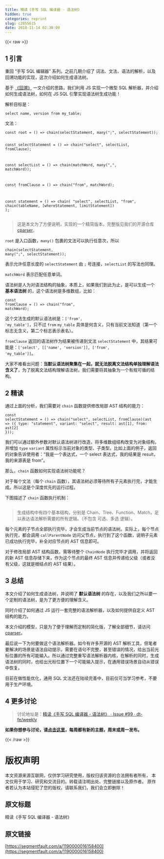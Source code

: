```yaml
---
title: 精读《手写 SQL 编译器 - 语法树》
hidden: true
categories: reprint
slug: c2055615
date: 2018-11-14 02:30:09
---
```


{{< raw >}}
<h2>1 &#x5F15;&#x8A00;</h2><p>&#x91CD;&#x56DE; &#x201C;&#x624B;&#x5199; SQL &#x7F16;&#x8F91;&#x5668;&#x201D; &#x7CFB;&#x5217;&#x3002;&#x4E4B;&#x524D;&#x51E0;&#x671F;&#x4ECB;&#x7ECD;&#x4E86; &#x8BCD;&#x6CD5;&#x3001;&#x6587;&#x6CD5;&#x3001;&#x8BED;&#x6CD5;&#x7684;&#x89E3;&#x6790;&#xFF0C;&#x4EE5;&#x53CA;&#x56DE;&#x6EAF;&#x529F;&#x80FD;&#x7684;&#x5B9E;&#x73B0;&#xFF0C;&#x8FD9;&#x6B21;&#x4ECB;&#x7ECD;&#x5982;&#x4F55;&#x751F;&#x6210;&#x8BED;&#x6CD5;&#x6811;&#x3002;</p><p>&#x57FA;&#x4E8E; <a href="https://github.com/dt-fe/weekly/blob/master/67.%E7%B2%BE%E8%AF%BB%E3%80%8A%E6%89%8B%E5%86%99%20SQL%20%E7%BC%96%E8%AF%91%E5%99%A8%20-%20%E5%9B%9E%E6%BA%AF%E3%80%8B.md" rel="nofollow noreferrer">&#x300A;&#x56DE;&#x6EAF;&#x300B;</a> &#x4E00;&#x6587;&#x4ECB;&#x7ECD;&#x7684;&#x601D;&#x8DEF;&#xFF0C;&#x6211;&#x4EEC;&#x5229;&#x7528; JS &#x5B9E;&#x73B0;&#x4E00;&#x4E2A;&#x5FAE;&#x578B; SQL &#x89E3;&#x6790;&#x5668;&#xFF0C;&#x5E76;&#x4ECB;&#x7ECD;&#x5982;&#x4F55;&#x751F;&#x6210;&#x8BED;&#x6CD5;&#x6811;&#xFF0C;&#x5982;&#x4F55;&#x5728; JS SQL &#x5F15;&#x64CE;&#x5B9E;&#x73B0;&#x8BED;&#x6CD5;&#x6811;&#x751F;&#x6210;&#x529F;&#x80FD;&#xFF01;</p><p>&#x89E3;&#x6790;&#x76EE;&#x6807;&#x662F;&#xFF1A;</p><pre><code class="sql">select name, version from my_table;</code></pre><p>&#x6587;&#x6CD5;&#xFF1A;</p><pre><code class="typescript">const root = () =&gt; chain(selectStatement, many(&quot;;&quot;, selectStatement));

const selectStatement = () =&gt; chain(&quot;select&quot;, selectList, fromClause);

const selectList = () =&gt; chain(matchWord, many(&quot;,&quot;, matchWord));

const fromClause = () =&gt; chain(&quot;from&quot;, matchWord);

const statement = () =&gt;
  chain(
    &quot;select&quot;,
    selectList,
    &quot;from&quot;,
    chain(tableName, [whereStatement, limitStatement])
  );</code></pre><blockquote>&#x8FD9;&#x662F;&#x672C;&#x6587;&#x4E3A;&#x4E86;&#x65B9;&#x4FBF;&#x8BF4;&#x660E;&#xFF0C;&#x5B9E;&#x73B0;&#x7684;&#x4E00;&#x4E2A;&#x7CBE;&#x7B80;&#x7248;&#x672C;&#x3002;&#x5B8C;&#x6574;&#x7248;&#x89C1;&#x6211;&#x4EEC;&#x7684;&#x5F00;&#x6E90;&#x4ED3;&#x5E93; <a href="https://github.com/dt-fe/cparser" rel="nofollow noreferrer">cparser</a>&#x3002;</blockquote><p><code>root</code> &#x662F;&#x5165;&#x53E3;&#x51FD;&#x6570;&#xFF0C;<code>many()</code> &#x5305;&#x88F9;&#x7684;&#x6587;&#x6CD5;&#x53EF;&#x4EE5;&#x6267;&#x884C;&#x4EFB;&#x610F;&#x6B21;&#xFF0C;&#x6240;&#x4EE5;</p><pre><code class="typescript">chain(selectStatement, many(&quot;;&quot;, selectStatement));</code></pre><p>&#x8868;&#x793A;&#x5141;&#x8BB8;&#x4EFB;&#x610F;&#x957F;&#x5EA6;&#x7684; <code>selectStatement</code> &#x7531; <code>;</code> &#x53F7;&#x8FDE;&#x63A5;&#xFF0C;<code>selectList</code> &#x7684;&#x5199;&#x6CD5;&#x4E5F;&#x540C;&#x7406;&#x3002;</p><p><code>matchWord</code> &#x8868;&#x793A;&#x5339;&#x914D;&#x4EFB;&#x610F;&#x5355;&#x8BCD;&#x3002;</p><p>&#x8BED;&#x6CD5;&#x6811;&#x662F;&#x4EBA;&#x4E3A;&#x5BF9;&#x8BED;&#x6CD5;&#x7ED3;&#x6784;&#x7684;&#x62BD;&#x8C61;&#xFF0C;&#x672C;&#x8D28;&#x4E0A;&#xFF0C;&#x5982;&#x679C;&#x6211;&#x4EEC;&#x5230;&#x6B64;&#x4E3A;&#x6B62;&#xFF0C;&#x662F;&#x53EF;&#x4EE5;&#x751F;&#x6210;&#x4E00;&#x4E2A; <strong>&#x57FA;&#x672C;&#x8BED;&#x6CD5;&#x6811;</strong> &#x7684;&#xFF0C;&#x8FD9;&#x4E2A;&#x8BED;&#x6CD5;&#x6811;&#x662F;&#x591A;&#x7EF4;&#x6570;&#x7EC4;&#xFF0C;&#x6BD4;&#x5982;&#xFF1A;</p><pre><code class="typescript">const fromClause = () =&gt; chain(&quot;from&quot;, matchWord);</code></pre><p>&#x8FD9;&#x4E2A;&#x6587;&#x6CD5;&#x751F;&#x6210;&#x7684;&#x9ED8;&#x8BA4;&#x8BED;&#x6CD5;&#x6811;&#x662F;&#xFF1A;<code>[&apos;from&apos;, &apos;my_table&apos;]</code>&#xFF0C;&#x53EA;&#x4E0D;&#x8FC7; <code>from</code> <code>my_table</code> &#x5177;&#x4F53;&#x662F;&#x4F55;&#x542B;&#x4E49;&#xFF0C;&#x53EA;&#x6709;&#x5F53;&#x524D;&#x6587;&#x6CD5;&#x77E5;&#x9053;&#xFF08;&#x7B2C;&#x4E00;&#x4E2A;&#x6807;&#x5FD7;&#x65E0;&#x542B;&#x4E49;&#xFF0C;&#x7B2C;&#x4E8C;&#x4E2A;&#x6807;&#x5FD7;&#x8868;&#x793A;&#x8868;&#x540D;&#xFF09;&#x3002;</p><p><code>fromClause</code> &#x8FD4;&#x56DE;&#x7684;&#x8BED;&#x6CD5;&#x6811;&#x4F5C;&#x4E3A;&#x7ED3;&#x679C;&#x88AB;&#x4F20;&#x9012;&#x5230;&#x6587;&#x6CD5; <code>selectStatement</code> &#x4E2D;&#xFF0C;&#x5176;&#x7ED3;&#x679C;&#x53EF;&#x80FD;&#x662F;&#xFF1A;<code>[&apos;select&apos;, [[&apos;name&apos;, &apos;version&apos;]], [&apos;from&apos;, &apos;my_table&apos;]]</code>&#x3002;</p><p>&#x5927;&#x5BB6;&#x4E0D;&#x96BE;&#x770B;&#x51FA;&#x95EE;&#x9898;&#xFF1A;<strong>&#x5F53;&#x9ED8;&#x8BA4;&#x8BED;&#x6CD5;&#x6811;&#x805A;&#x96C6;&#x5728;&#x4E00;&#x8D77;&#xFF0C;&#x5C31;&#x65E0;&#x6CD5;&#x8131;&#x79BB;&#x6587;&#x6CD5;&#x7ED3;&#x6784;&#x5355;&#x72EC;&#x7406;&#x89E3;&#x8BED;&#x6CD5;&#x542B;&#x4E49;&#x4E86;</strong>&#xFF0C;&#x4E3A;&#x4E86;&#x8131;&#x79BB;&#x6587;&#x6CD5;&#x7ED3;&#x6784;&#x7406;&#x89E3;&#x8BED;&#x6CD5;&#x6811;&#xFF0C;&#x6211;&#x4EEC;&#x9700;&#x8981;&#x5C06;&#x5176;&#x62BD;&#x8C61;&#x4E3A;&#x4E00;&#x4E2A;&#x6709;&#x89C4;&#x53EF;&#x5FAA;&#x7684;&#x7ED3;&#x6784;&#x3002;</p><h2>2 &#x7CBE;&#x8BFB;</h2><p>&#x901A;&#x8FC7;&#x4E0A;&#x9762;&#x7684;&#x5206;&#x6790;&#xFF0C;&#x6211;&#x4EEC;&#x9700;&#x8981;&#x5BF9; <code>chain</code> &#x51FD;&#x6570;&#x63D0;&#x4F9B;&#x4FEE;&#x6539;&#x5C40;&#x90E8; AST &#x7ED3;&#x6784;&#x7684;&#x80FD;&#x529B;&#xFF1A;</p><pre><code class="typescript">const selectStatement = () =&gt;
  chain(&quot;select&quot;, selectList, fromClause)(ast =&gt; ({
    type: &quot;statement&quot;,
    variant: &quot;select&quot;,
    result: ast[1],
    from: ast[2]
  }));</code></pre><p>&#x6211;&#x4EEC;&#x53EF;&#x4EE5;&#x901A;&#x8FC7;&#x989D;&#x5916;&#x53C2;&#x6570;&#x5BF9;&#x9ED8;&#x8BA4;&#x8BED;&#x6CD5;&#x6811;&#x8FDB;&#x884C;&#x6539;&#x9020;&#xFF0C;&#x5C06;&#x591A;&#x7EF4;&#x6570;&#x7EC4;&#x7ED3;&#x6784;&#x6539;&#x53D8;&#x4E3A;&#x5BF9;&#x8C61;&#x7ED3;&#x6784;&#xFF0C;&#x5E76;&#x589E;&#x52A0; <code>type</code> <code>variant</code> &#x5C5E;&#x6027;&#x6807;&#x793A;&#x5F53;&#x524D;&#x5BF9;&#x8C61;&#x7684;&#x7C7B;&#x578B;&#x3001;&#x5B50;&#x7C7B;&#x578B;&#x3002;&#x6BD4;&#x5982;&#x4E0A;&#x9762;&#x7684;&#x4F8B;&#x5B50;&#xFF0C;&#x8FD4;&#x56DE;&#x7684;&#x5BF9;&#x8C61;&#x544A;&#x8BC9;&#x4F7F;&#x7528;&#x8005;&#xFF1A;&#x201C;&#x6211;&#x662F;&#x4E00;&#x4E2A;&#x8868;&#x8FBE;&#x5F0F;&#xFF0C;&#x4E00;&#x4E2A; select &#x8868;&#x8FBE;&#x5F0F;&#xFF0C;&#x6211;&#x7684;&#x7ED3;&#x679C;&#x662F; result&#xFF0C;&#x6211;&#x7684;&#x6765;&#x6E90;&#x8868;&#x662F; from&#x201D;&#x3002;</p><p>&#x90A3;&#x4E48;&#xFF0C;<code>chain</code> &#x51FD;&#x6570;&#x5982;&#x4F55;&#x5B9E;&#x73B0;&#x8BED;&#x6CD5;&#x6811;&#x529F;&#x80FD;&#x5462;&#xFF1F;</p><p>&#x5BF9;&#x4E8E;&#x6BCF;&#x4E2A;&#x6587;&#x6CD5;&#xFF08;&#x6BCF;&#x4E2A; <code>chain</code> &#x51FD;&#x6570;&#xFF09;&#xFF0C;&#x5176;&#x8BED;&#x6CD5;&#x6811;&#x5FC5;&#x987B;&#x7B49;&#x5F85;&#x6240;&#x6709;&#x5B50;&#x5143;&#x7D20;&#x6267;&#x884C;&#x5B8C;&#xFF0C;&#x624D;&#x80FD;&#x751F;&#x6210;&#x3002;&#x6240;&#x4EE5;&#x8FD9;&#x662F;&#x4E2A;&#x6DF1;&#x5EA6;&#x4F18;&#x5148;&#x7684;&#x8FD0;&#x884C;&#x8FC7;&#x7A0B;&#x3002;</p><p>&#x4E0B;&#x56FE;&#x63CF;&#x8FF0;&#x4E86; <code>chain</code> &#x51FD;&#x6570;&#x6267;&#x884C;&#x673A;&#x5236;&#xFF1A;</p><p><span class="img-wrap"><img data-src="/img/remote/1460000016158403?w=1300&amp;h=1126" src="https://static.alili.tech/img/remote/1460000016158403?w=1300&amp;h=1126" alt="" title=""></span></p><blockquote>&#x751F;&#x6210;&#x7ED3;&#x6784;&#x4E2D;&#x6709;&#x56DB;&#x4E2A;&#x57FA;&#x672C;&#x7ED3;&#x6784;&#xFF0C;&#x5206;&#x522B;&#x662F; Chain&#x3001;Tree&#x3001;Function&#x3001;Match&#xFF0C;&#x8DB3;&#x4EE5;&#x8868;&#x8FBE;&#x8BED;&#x6CD5;&#x89E3;&#x6790;&#x9700;&#x8981;&#x7684;&#x6240;&#x6709;&#x903B;&#x8F91;&#x3002;&#xFF08;&#x4E0D;&#x5305;&#x542B; &#x53EF;&#x9009;&#x3001;&#x591A;&#x9009; &#x903B;&#x8F91;&#xFF09;&#x3002;</blockquote><p>&#x6BCF;&#x4E2A;&#x5143;&#x7D20;&#x7684;&#x5B50;&#x8282;&#x70B9;&#x5168;&#x90E8;&#x6267;&#x884C;&#x5B8C;&#x6BD5;&#xFF0C;&#x624D;&#x4F1A;&#x751F;&#x6210;&#x5F53;&#x524D;&#x8282;&#x70B9;&#x7684;&#x8BED;&#x6CD5;&#x6811;&#x3002;&#x5B9E;&#x9645;&#x4E0A;&#xFF0C;&#x6BCF;&#x4E2A;&#x8282;&#x70B9;&#x6267;&#x884C;&#x5B8C;&#xFF0C;&#x90FD;&#x4F1A;&#x8C03;&#x7528; <code>callParentNode</code> &#x8BBF;&#x95EE;&#x7236;&#x8282;&#x70B9;&#xFF0C;&#x6267;&#x884C;&#x5230;&#x4E86;&#x8FD9;&#x4E2A;&#x51FD;&#x6570;&#xFF0C;&#x8BF4;&#x660E;&#x5B50;&#x5143;&#x7D20;&#x5DF2;&#x6210;&#x529F;&#x6267;&#x884C;&#x5B8C;&#x6BD5;&#xFF0C;&#x8865;&#x5168;&#x5BF9;&#x5E94;&#x8282;&#x70B9;&#x7684; AST &#x4FE1;&#x606F;&#x5373;&#x53EF;&#x3002;</p><p>&#x5BF9;&#x4E8E;&#x4FEE;&#x6539;&#x5C40;&#x90E8; AST &#x7ED3;&#x6784;&#x51FD;&#x6570;&#xFF0C;&#x9700;&#x7B49;&#x5F85;&#x6574;&#x4E2A; <code>ChainNode</code> &#x6267;&#x884C;&#x5B8C;&#x6BD5;&#x624D;&#x8C03;&#x7528;&#xFF0C;&#x5E76;&#x5C06;&#x8FD4;&#x56DE;&#x7684;&#x65B0; AST &#x4FE1;&#x606F;&#x5B58;&#x50A8;&#x4E0B;&#x6765;&#xFF0C;&#x4F5C;&#x4E3A;&#x8FD9;&#x4E2A;&#x8282;&#x70B9;&#x7684;&#x6700;&#x7EC8; AST &#x4FE1;&#x606F;&#x5E76;&#x4F20;&#x9012;&#x7ED9;&#x7236;&#x7EA7;&#xFF08;&#x6216;&#x8005;&#x6CA1;&#x6709;&#x7236;&#x7EA7;&#xFF0C;&#x8FD9;&#x5C31;&#x662F;&#x6839;&#x7ED3;&#x70B9;&#x7684; AST &#x7ED3;&#x679C;&#xFF09;&#x3002;</p><h2>3 &#x603B;&#x7ED3;</h2><p>&#x672C;&#x6587;&#x4ECB;&#x7ECD;&#x4E86;&#x5982;&#x4F55;&#x751F;&#x6210;&#x8BED;&#x6CD5;&#x6811;&#xFF0C;&#x5E76;&#x8BF4;&#x660E;&#x4E86; <strong>&#x9ED8;&#x8BA4;&#x8BED;&#x6CD5;&#x6811;</strong> &#x7684;&#x5B58;&#x5728;&#xFF0C;&#x4EE5;&#x53CA;&#x6211;&#x4EEC;&#x4E4B;&#x6240;&#x4EE5;&#x8981;&#x4E00;&#x4E2A;&#x5B9A;&#x5236;&#x7684;&#x8BED;&#x6CD5;&#x6811;&#xFF0C;&#x662F;&#x4E3A;&#x4E86;&#x66F4;&#x65B9;&#x4FBF;&#x7684;&#x7406;&#x89E3;&#x542B;&#x4E49;&#x3002;</p><p>&#x540C;&#x65F6;&#x4ECB;&#x7ECD;&#x4E86;&#x5982;&#x4F55;&#x901A;&#x8FC7; JS &#x8FD0;&#x884C;&#x4E00;&#x5957;&#x5B8C;&#x6574;&#x7684;&#x8BED;&#x6CD5;&#x89E3;&#x6790;&#x5668;&#xFF0C;&#x4EE5;&#x53CA;&#x5982;&#x4F55;&#x63D0;&#x4F9B;&#x81EA;&#x5B9A;&#x4E49; AST &#x7ED3;&#x6784;&#x7684;&#x80FD;&#x529B;&#x3002;</p><p>&#x672C;&#x6587;&#x4ECB;&#x7ECD;&#x7684;&#x6A21;&#x578B;&#xFF0C;&#x53EA;&#x662F;&#x4E3A;&#x4E86;&#x4FBF;&#x4E8E;&#x7406;&#x89E3;&#x800C;&#x5B9A;&#x5236;&#x7684;&#x7B80;&#x5316;&#x7248;&#xFF0C;&#x4E86;&#x89E3;&#x5168;&#x90E8;&#x7EC6;&#x8282;&#xFF0C;&#x8BF7;&#x8BBF;&#x95EE; <a href="https://github.com/dt-fe/cparser" rel="nofollow noreferrer">cparser</a>&#x3002;</p><p>&#x6700;&#x540E;&#x8BF4;&#x4E00;&#x4E0B;&#x4E3A;&#x4F55;&#x8981;&#x505A;&#x8FD9;&#x4E2A;&#x8BED;&#x6CD5;&#x89E3;&#x6790;&#x5668;&#x3002;&#x5982;&#x4ECA;&#x6709;&#x8BB8;&#x591A;&#x5F00;&#x6E90;&#x7684; AST &#x89E3;&#x6790;&#x5DE5;&#x5177;&#xFF0C;&#x4F46;&#x7B14;&#x8005;&#x8981;&#x89E3;&#x51B3;&#x7684;&#x573A;&#x666F;&#x662F;&#x8BED;&#x6CD5;&#x81EA;&#x52A8;&#x63D0;&#x793A;&#xFF0C;&#x9700;&#x8981;&#x5728;&#x8BED;&#x53E5;&#x4E0D;&#x5B8C;&#x6574;&#xFF0C;&#x751A;&#x81F3;&#x9519;&#x8BEF;&#x7684;&#x60C5;&#x51B5;&#xFF0C;&#x7ED9;&#x51FA;&#x5F53;&#x524D;&#x5149;&#x6807;&#x4F4D;&#x7F6E;&#x7684;&#x6240;&#x6709;&#x53EF;&#x80FD;&#x8F93;&#x5165;&#x3002;&#x6240;&#x4EE5;&#x901A;&#x8FC7;&#x5B8C;&#x6574;&#x91CD;&#x5199;&#x8BED;&#x6CD5;&#x89E3;&#x6790;&#x5668;&#x5185;&#x6838;&#xFF0C;&#x5728;&#x89E3;&#x6790;&#x7684;&#x540C;&#x65F6;&#xFF0C;&#x751F;&#x6210;&#x8BED;&#x6CD5;&#x6811;&#x7684;&#x540C;&#x65F6;&#xFF0C;&#x4E5F;&#x7ED9;&#x51FA;&#x5149;&#x6807;&#x4F4D;&#x7F6E;&#x4E0B;&#x4E00;&#x4E2A;&#x53EF;&#x80FD;&#x8F93;&#x5165;&#x63D0;&#x793A;&#xFF0C;&#x5728;&#x901A;&#x7528;&#x9519;&#x8BEF;&#x573A;&#x666F;&#x81EA;&#x52A8;&#x4ECE;&#x9519;&#x8BEF;&#x4E2D;&#x6062;&#x590D;&#x3002;</p><p>&#x76EE;&#x524D;&#x5728;&#x505A;&#x6027;&#x80FD;&#x4F18;&#x5316;&#xFF0C;&#x901A;&#x7528; SQL &#x6587;&#x6CD5;&#x8FD8;&#x5728;&#x9646;&#x7EED;&#x5B8C;&#x5584;&#x4E2D;&#xFF0C;&#x76EE;&#x524D;&#x4EC5;&#x53EF;&#x5F53;&#x5B66;&#x4E60;&#x53C2;&#x8003;&#xFF0C;&#x4E0D;&#x8981;&#x7528;&#x4E8E;&#x751F;&#x4EA7;&#x73AF;&#x5883;&#x3002;</p><h2>4 &#x66F4;&#x591A;&#x8BA8;&#x8BBA;</h2><blockquote>&#x8BA8;&#x8BBA;&#x5730;&#x5740;&#x662F;&#xFF1A;<a href="https://github.com/dt-fe/weekly/issues/99" rel="nofollow noreferrer">&#x7CBE;&#x8BFB;&#x300A;&#x624B;&#x5199; SQL &#x7F16;&#x8BD1;&#x5668; - &#x8BED;&#x6CD5;&#x6811;&#x300B; &#xB7; Issue #99 &#xB7; dt-fe/weekly</a></blockquote><p><strong>&#x5982;&#x679C;&#x4F60;&#x60F3;&#x53C2;&#x4E0E;&#x8BA8;&#x8BBA;&#xFF0C;&#x8BF7;<a href="https://github.com/dt-fe/weekly" rel="nofollow noreferrer">&#x70B9;&#x51FB;&#x8FD9;&#x91CC;</a>&#xFF0C;&#x6BCF;&#x5468;&#x90FD;&#x6709;&#x65B0;&#x7684;&#x4E3B;&#x9898;&#xFF0C;&#x5468;&#x672B;&#x6216;&#x5468;&#x4E00;&#x53D1;&#x5E03;&#x3002;</strong></p>
{{< /raw >}}

# 版权声明
本文资源来源互联网，仅供学习研究使用，版权归该资源的合法拥有者所有，
本文仅用于学习、研究和交流目的。转载请注明出处、完整链接以及原作者。
原作者若认为本站侵犯了您的版权，请联系我们，我们会立即删除！

## 原文标题
精读《手写 SQL 编译器 - 语法树》

## 原文链接
[https://segmentfault.com/a/1190000016158400](https://segmentfault.com/a/1190000016158400)

